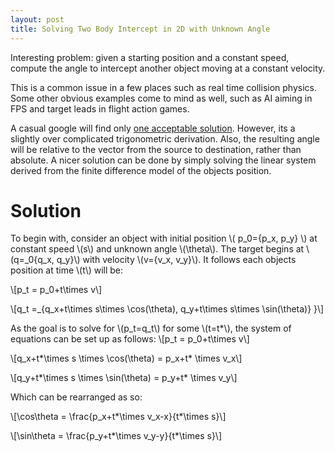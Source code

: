 ```yaml
---
layout: post
title: Solving Two Body Intercept in 2D with Unknown Angle
---
```

Interesting problem: given a starting position and a constant speed, compute the angle to intercept another object moving at a constant velocity. 

This is a common issue in a few places such as real time collision physics. Some other obvious examples come to mind as well, such as AI aiming in FPS and target leads in flight action games. 

A casual google will find only [one acceptable solution](https://www.codeproject.com/Articles/990452/Interception-of-Two-Moving-Objects-in-D-Space). However, its a slightly over complicated trigonometric derivation. Also, the resulting angle will be relative to the vector from the source to destination, rather than absolute. 
A nicer solution can be done by simply solving the linear system derived from the finite difference model of the objects position.

# Solution
To begin with, consider an object with initial position \\( p_0=\{p_x, p_y\} \\) at constant speed \\(s\\) and unknown angle \\(\theta\\). The target begins at \\(q=_0\{q_x, q_y\}\\) with velocity \\(v=\{v_x, v_y\}\\). It follows each objects position at time \\(t\\) will be:

\\[p_t = p_0+t\times v\\]

\\[q_t =_\{q_x+t\times s\times \cos(\theta), q_y+t\times s\times \sin(\theta)\} \}\\]

As the goal is to solve for \\(p_t=q_t\\) for some \\(t=t*\\), the system of equations can be set up as follows:
\\[p_t = p_0+t\times v\\]

\\[q_x+t*\times s \times \cos(\theta) = p_x+t* \times v_x\\]

\\[q_y+t*\times s \times \sin(\theta) = p_y+t* \times v_y\\]

Which can be rearranged as so:

\\[\cos\theta = \frac{p_x+t*\times v_x-x}{t*\times s}\\]

\\[\sin\theta = \frac{p_y+t*\times v_y-y}{t*\times s}\\]
